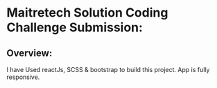 #  Maitretech Solution Coding Challenge Submission:

## Overview:

I have Used reactJs, SCSS & bootstrap to build this project. App is fully responsive.



